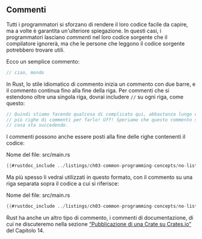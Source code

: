 ## Commenti

Tutti i programmatori si sforzano di rendere il loro codice facile da capire, ma a volte
è garantita un'ulteriore spiegazione. In questi casi, i programmatori lasciano *commenti* nel
loro codice sorgente che il compilatore ignorerà, ma che le persone che leggono il codice sorgente potrebbero trovare utili.

Ecco un semplice commento:

```rust
// ciao, mondo
```

In Rust, lo stile idiomatico di commento inizia un commento con due barre, e il
commento continua fino alla fine della riga. Per commenti che si estendono oltre una
singola riga, dovrai includere `//` su ogni riga, come questo:

```rust
// Quindi stiamo facendo qualcosa di complicato qui, abbastanza lungo da richiedere
// più righe di commenti per farlo! Uff! Speriamo che questo commento spiegherà 
// cosa sta succedendo.
```

I commenti possono anche essere posti alla fine delle righe contenenti il codice:

<span class="filename">Nome del file: src/main.rs</span>

```rust
{{#rustdoc_include ../listings/ch03-common-programming-concepts/no-listing-24-comments-end-of-line/src/main.rs}}
```

Ma più spesso li vedrai utilizzati in questo formato, con il commento su una
riga separata sopra il codice a cui si riferisce:

<span class="filename">Nome del file: src/main.rs</span>

```rust
{{#rustdoc_include ../listings/ch03-common-programming-concepts/no-listing-25-comments-above-line/src/main.rs}}
```

Rust ha anche un altro tipo di commento, i commenti di documentazione, di cui ne discuteremo
nella sezione [“Pubblicazione di una Crate su Crates.io”][pubblicazione]<!-- ignora -->
del Capitolo 14.

[pubblicazione]: ch14-02-publishing-to-crates-io.html
